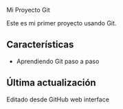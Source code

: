 Mi Proyecto Git

Este es mi primer proyecto usando Git.
## Características
- Aprendiendo Git paso a paso
## Última actualización
Editado desde GitHub web interface
